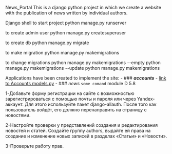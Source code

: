 News_Portal
This is a django python project in which we create a website with the publication of news written by individual authors.

Django shell
to start project
python manage.py runserver

to create admin user
python manage.py createsuperuser

to create db
python manage.py migrate

to make migration
python manage.py makemigrations

to change migrations
python manage.py makemigrations --empty python manage.py makemigrations --update python manage.py makemigrations


Applications have been created to implement the site: - ### ***accounts*** - [link to Accounts models.py](./News_Portal/Accounts/models.py) - ### *news* ```some comand```
module D 5.8

1-Добавьте форму регистрации на сайте с возможностью зарегистрироваться с помощью почты и пароля или через Yandex-аккаунт. Для этого используйте пакет django-allauth. После того как пользователь войдёт, его должно перенаправить на страницу с новостями.

2-Настройте проверки у представлений создания и редактирования новостей и статей. Создайте группу authors, выдайте ей права на создание и изменение новых записей в разделах «Статьи» и «Новости».

3-Проверьте работу прав.
